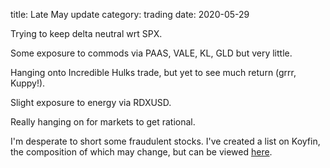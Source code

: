 title: Late May update
category: trading
date: 2020-05-29

Trying to keep delta neutral wrt SPX.

Some exposure to commods via PAAS, VALE, KL, GLD but very little.

Hanging onto Incredible Hulks trade, but yet to see much return (grrr, Kuppy!).

Slight exposure to energy via RDXUSD. 

Really hanging on for markets to get rational.

I'm desperate to short some fraudulent stocks. I've created a list on Koyfin, the composition of which may change, 
but  can be viewed  [here](https://www.koyfin.com/myd/5e8606e2ce89552d175a9ba4).
